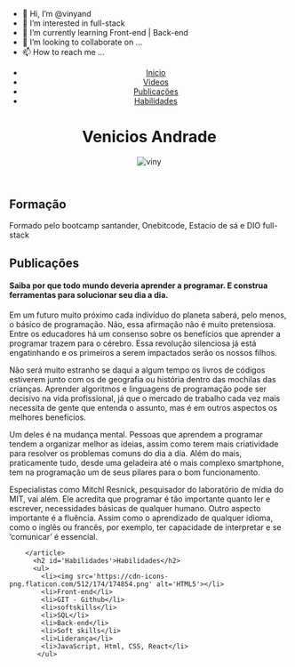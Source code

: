 - 👋 Hi, I’m @vinyand
- 👀 I’m interested in full-stack
- 🌱 I’m currently learning Front-end | Back-end
- 💞️ I’m looking to collaborate on ...
- 📫 How to reach me ...

<!---
vinyand/vinyand is a ✨ special ✨ repository because its `README.md` (this file) appears on your GitHub profile.
You can click the Preview link to take a look at your changes.
--->

<!DOCTYPE html>
<html leng='pt-br'>
  <head>
    <meta charset="utf-8">
    <link rel="preconnect" href="https://fonts.googleapis.com">
<link rel="preconnect" href="https://fonts.gstatic.com" crossorigin>
<link href="https://fonts.googleapis.com/css2?family=Montserrat:wght@100&display=swap" rel="stylesheet">
  </head>
  <body>
    <header>
      <nav>
        <ul>
          <li><a href=''>Inicio</a></li>
          <li><a href='#Videos'>Videos</a></li>
          <li><a href='#Publicacoes'>Publicações</a></li>
          <li><a href='#Habilidades'>Habilidades</a></li> 
        </ul>
      </nav>
      <h1>Venicios Andrade</h1>
      <img src="https://scontent-gru2-1.xx.fbcdn.net/v/t39.30808-6/226769199_214929213886047_6873555554990934475_n.jpg?_nc_cat=109&ccb=1-6&_nc_sid=09cbfe&_nc_eui2=AeGH9aH6RtSg--kJdmLPHN_nMRKX_DHOnB0xEpf8Mc6cHQe04tXWylz_YJKa2cQF4JZI6JNF0ia6KfN2kxsk4Knp&_nc_ohc=k5wArw6OSe4AX_jO_OG&tn=r01ZSuoHzPkif-II&_nc_ht=scontent-gru2-1.xx&oh=00_AT_AnP30ZeZ20oFz3qU1NwOip_bpAkcHzk3TGQJE1i-t1A&oe=6285512A" alt='viny'>
    </header>
    <main>
      <section class='sec'>
        <article>
          <h2 id='Formação'>Formação</h2>
          <p>Formado pelo bootcamp santander, Onebitcode, Estacio de sá e DIO full-stack</p>
        </article>
          <h2 id='Publicacoes' >Publicações</h2>
           <p><strong><h4>Saiba por que todo mundo deveria aprender a programar. E construa ferramentas para solucionar seu dia a dia.</strong></h4>
             
<p>Em um futuro muito próximo cada indivíduo do planeta saberá, pelo menos, o básico de programação. Não, essa afirmação não é muito pretensiosa. Entre os educadores há um consenso sobre os benefícios que aprender a programar trazem para o cérebro. Essa revolução silenciosa já está engatinhando e os primeiros a serem impactados serão os nossos filhos.</p>

<p>Não será muito estranho se daqui a algum tempo os livros de códigos estiverem junto com os de geografia ou história dentro das mochilas das crianças. Aprender algoritmos e linguagens de programação pode ser decisivo na vida profissional, já que o mercado de trabalho cada vez mais necessita de gente que entenda o assunto, mas é em outros aspectos os melhores benefícios.</p>

<p>Um deles é na mudança mental. Pessoas que aprendem a programar tendem a organizar melhor as ideias, assim como terem mais criatividade para resolver os problemas comuns do dia a dia. Além do mais, praticamente tudo, desde uma geladeira até o mais complexo smartphone, tem na programação um de seus pilares para o bom funcionamento.</p>

<p>Especialistas como Mitchl Resnick, pesquisador do laboratório de mídia do MIT, vai além. Ele acredita que programar é tão importante quanto ler e escrever, necessidades básicas de qualquer humano. Outro aspecto importante é a fluência. Assim como o aprendizado de qualquer idioma, como o inglês ou francês, por exemplo, ter capacidade de interpretar e se ‘comunicar’ é essencial.</p>
          
        </article>
          <h2 id='Habilidades'>Habilidades</h2> 
          <ul>
            <li><img src='https://cdn-icons-png.flaticon.com/512/174/174854.png' alt='HTML5'></li> 
            <li>Front-end</li>
            <li>GIT - Github</li>
            <li>softskills</li>
            <li>SQL</li>
            <li>Back-end</li>
            <li>Soft skills</li>
            <li>Liderança</li>
            <li>JavaScript, Html, CSS, React</li>
           </ul>
  </body>
</html>
